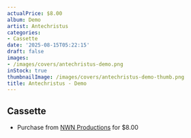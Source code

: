 ```yaml
---
actualPrice: $8.00
album: Demo
artist: Antechristus
categories:
- Cassette
date: '2025-08-15T05:22:15'
draft: false
images:
- /images/covers/antechristus-demo.png
inStock: true
thumbnailImage: /images/covers/antechristus-demo-thumb.png
title: Antechristus - Demo
---
```


## Cassette
* Purchase from [NWN Productions](http://shop.nwnprod.com/index.php?route=product/product&path=73&product_id=53151&sort=pd.name&order=ASC) for $8.00

